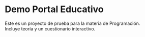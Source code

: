 # Demo Portal Educativo
Este es un proyecto de prueba para la materia de Programación.  
Incluye teoría y un cuestionario interactivo.
